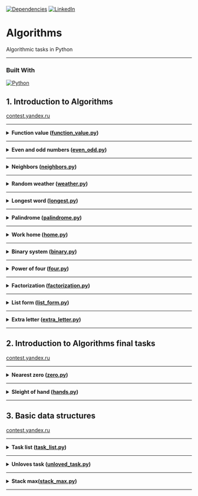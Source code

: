 [![Dependencies][dependency-shield]][dependency-url]
[![LinkedIn][linkedin-shield]][linkedin-url]

# Algorithms

Algorithmic tasks in Python

---

### Built With

[![Python][Python.io]][Python-url]



## 1. Introduction to Algorithms

[contest.yandex.ru](https://contest.yandex.ru/contest/23389/problems/)

---

<details>
<summary>
<b>Function value (<a href="introduction_to_algorithms/function_value.py">function_value.py</a>)</b>
</summary>

#### Description

Vasya is doing a math test: he calculates the value of functions at various points. The weather is fine, and friends
invite Vasya to go for a walk. But the boy decided to finish the test first and only after that go to his friends.
Unfortunately, Vasya does not know how to program yet. But you know how. Help Vasya write the code for the function that
calculates y = ax2 + bx + c. Write a program that will use the coefficients a, b, c and the number x to display the
value of the function at the point x.

#### Enter form

Integers a, x, b, c are given as input separated by a space. At the end of the input is a line break.

#### Expected output

Print one number — the value of the function at the point x.

#### Example

Enter: -8 -5 -2 7
Output: -183

</details>

------

<details>
<summary>
<b>Even and odd numbers (<a href="introduction_to_algorithms/even_odd.py">even_odd.py</a>)</b>
</summary>

#### Description

Imagine an online subway game where the player presses a button and three random numbers appear on the screen. If all
three numbers are of the same parity, the player wins.

Write a program that uses three numbers to determine whether a player has won or not.

#### Enter form

The first line contains three random integers a, b and c. Numbers do not exceed 109 modulo.

#### Expected output

Print "WIN" if the player won, and "FAIL" otherwise.

#### Example

Enter: 7 11 7
Output: WIN

</details>

------
<details>
<summary>
<b>Neighbors (<a href="introduction_to_algorithms/neighbors.py">neighbors.py</a>)</b>
</summary>

#### Description

Given a matrix. You need to write a function that for an element returns all of its neighbors. A neighbor is an element
that is one cell away from the current one to the left, right, up, or down. Diagonal elements are not considered
adjacent.

For example, in matrix A, neighboring elements for (0, 0) will be 2 and 0. And for (2, 1) - 1, 2, 7, 7.

![img.png](img.png)

#### Enter form

The first line contains n — the number of matrix rows. In the second - the number of columns m. The numbers m and n do
not exceed 1000. The next n lines contain a matrix. The elements of the matrix are integers, modulo not exceeding 1000.
The last two lines contain the coordinates of the element whose neighbors are to be found. Indexing starts from zero.

#### Expected output

Type the numbers you need in ascending order, separated by a space.

#### Example

Enter:  
4  
3  
1 2 3  
0 2 6  
7 4 1  
2 7 0  
3  
0

Output: 7 7

</details>

------

<details>
<summary>
<b>Random weather (<a href="introduction_to_algorithms/weather.py">weather.py</a>)</b>
</summary>

#### Description

Your city's weather service has decided to explore the weather in a new way.

Under the air temperature on a particular day, we mean the maximum temperature on that day.

Under the randomness of the weather for n days, the service understands the number of days in which the temperature is
strictly higher than the day before (if such exists) and on the day after the current one (if such exists). For example,
if for 5 days the maximum air temperature was [1, 2, 5, 4, 8] degrees, then the randomness for this period is 2: the
described conditions were fulfilled on the 3rd and 5th days.

Determine the chaotic weather for this period from daily temperature readings.

Note that if the number of readings is n=1, then the only day will be chaotic.

#### Enter form

The first line contains an integer n, the length of the measurement period in days, 1 ≤ n≤ 105. The second line contains
n integers, the temperature values on each of the n days. Temperature values do not exceed 273 modulo.

#### Expected output

Print a single number — randomness for the given period.

#### Example

Enter:  
7  
-1 -10 -8 0 2 0 5

Output: 3

</details>

------

<details>
<summary>
<b>Longest word (<a href="introduction_to_algorithms/longest.py">longest.py</a>)</b>
</summary>

#### Description

To prepare for the seminar, Gaucher should read an article on effective management. Since Gosha wants to plan the day in
advance, he needs to estimate the complexity of the article.

He came up with this evaluation method: a random sentence is taken from the text and the longest word is searched for in
it. Its length will be the conditional complexity of the article.

Help Gosha cope with this task.

#### Enter form

The first line contains the text length L (1 ≤ L ≤ 105).

The next line contains text consisting of lowercase Latin letters and spaces. A word is a sequence of letters not
separated by spaces. Spaces can be at the very beginning of the line and at the very end of it. The text ends with a
line break, this character is not included in the number of other L characters.

#### Expected output

In the first line print the longest word. In the second line print its length. If there are several suitable words,
print the one that occurs first.

#### Example

Enter:  
19  
i love segment tree

Output:  
segment  
7

</details>

------

<details>
<summary>
<b>Palindrome (<a href="introduction_to_algorithms/palindrome.py">palindrome.py</a>)</b>
</summary>

#### Description

Help Vasya understand if the phrase will be a palindrome‎. Only letters and numbers are counted, uppercase and lowercase
letters are considered the same.

The solution should run in O(N), where N is the length of the input string.

#### Enter form

A single line contains a phrase or a word. Letters can only be Latin. The length of the text does not exceed 20,000
characters.

The phrase can consist of lowercase and uppercase Latin letters, numbers, punctuation marks.

#### Expected output

Print "True" if the phrase is a palindrome, and "False" if it is not.

#### Example

Enter: A man, a plan, a canal: Panama

Output: True

</details>

------

<details>
<summary>
<b>Work home (<a href="introduction_to_algorithms/home.py">home.py</a>)</b>
</summary>

#### Description

Vasya has implemented a function that converts an integer from decimal to binary. But it doesn't seem to work out very
well.

Try to write a more efficient program.

Do not use the built-in language tools for converting numbers into binary representation.

#### Enter form

The input is an integer in the range from 0 to 10000.

#### Expected output

Print the binary representation of this number.

#### Example

Enter: 5

Output: 101

</details>

------

<details>
<summary>
<b>Binary system (<a href="introduction_to_algorithms/binary.py">binary.py</a>)</b>
</summary>

#### Description

Timothy wrote down two numbers in the binary system and asked Gosha to print their sum, also in the binary system. The
ability to add binary numbers built into the programming language cannot be used. Help Gosha solve the problem.

The solution should run in O(N), where N is the number of digits of the maximum number in the input.

#### Enter form

Two numbers in binary notation, each on a separate line. The length of each number does not exceed 10,000 characters.

#### Expected output

One number in the binary system.

#### Example

Enter:  
1010  
1011

Output: 10101

</details>

------

<details>
<summary>
<b>Power of four (<a href="introduction_to_algorithms/four.py">four.py</a>)</b>
</summary>

#### Description

Write a program that determines whether a positive integer is a power of 4.

Hint: the power of four will be all numbers of the form 4n, where n is a non-negative integer.

#### Enter form

The input is an integer in the range from 1 to 10000.

#### Expected output

Print "True" if the number is a power of four, "False" otherwise.

#### Example

Enter: 15

Output: False

</details>

------

<details>
<summary>
<b>Factorization (<a href="introduction_to_algorithms/factorization.py">factorization.py</a>)</b>
</summary>

#### Description

The fundamental theorem of arithmetic says: any number can be decomposed into a product of prime factors in a unique
way, up to their permutation. For example:

The number 8 can be represented as 2 × 2 × 2.
The number 50 is like 2 x 5 x 5 (or 5 x 5 x 2, or 5 x 2 x 5). The three variants differ only in the order of the
multipliers.
Factoring a number into prime factors is called factoring a number.

Write a program that factorizes the given number.

#### Enter form

The single line contains the number n (2 ≤ n ≤ 109) to be factorized.

#### Expected output

Print, in non-decreasing order, the prime factors into which the number n is decomposed.

#### Example

Enter: 100

Output: 2 2 5 5

</details>

------

<details>
<summary>
<b>List form (<a href="introduction_to_algorithms/list_form.py">list_form.py</a>)</b>
</summary>

#### Description

Vasya asked Alla to help solve the problem. This time in informatics.

For a non-negative integer X, the list form is an array of its digits from left to right. For example, for 1231 the list
form would be [1,2,3,1]. The input is the number of digits of the number X, the list form of the non-negative number X
and the non-negative number K. The number K does not exceed 10000. The length of the number X does not exceed 1000.

We need to return the list form of the number X + K.

#### Enter form

The first line contains the length of the list form of the number X. The next line contains the list form itself with
digits separated by a space.

The last line contains the number K, 0 ≤ K ≤ 10000.

#### Expected output

Output the list form of the number X+K.

#### Example

Enter:  
4  
1 2 0 0  
34

Output: 1 2 3 4

</details>

------


<details>
<summary>
<b>Extra letter (<a href="introduction_to_algorithms/extra_letter.py">extra_letter.py</a>)</b>
</summary>

#### Description

Vasya really likes problems about strings, so he came up with his own. There are 2 strings s and t, consisting only of
lowercase letters. The string t is obtained by mixing the letters of the string s and adding 1 letter at a random
position. You need to find the added letter.

#### Enter form

The input is strings s and t, separated by a line break. Line lengths do not exceed 1000 characters. Lines are not
empty.

#### Expected output

Print the extra letter.

#### Example

Enter:  
abcd  
abcde

Output: e

</details>

------

## 2. Introduction to Algorithms final tasks

[contest.yandex.ru](https://contest.yandex.ru/contest/23390/problems/)

---

<details>
<summary>
<b>Nearest zero (<a href="introduction_to_algorithms_final_tasks/zero.py">zero.py</a>)</b>
</summary>

#### Description

Timothy is looking for a place to build a house for himself. The street he wants to live on has length n, that is, it
consists of n identical consecutive sections. Each plot is either empty or a house has already been built on it.

Sociable Timothy does not want to live far from other people on this street. Therefore, it is important for him to know
for each site the distance to the nearest empty site. If the plot is empty, this value will be equal to zero - the
distance to itself.

Help Timofey calculate the required distances. For this you have a street map. Houses in the city of Timothy were
numbered in the order in which they were built, so their numbers on the map are not ordered in any way. Empty areas are
marked with zeros.

#### Enter form

The first line contains the length of the street —– n (1 ≤ n ≤ 106). The next line contains n non-negative integers —
the numbers of houses and designations of empty plots on the map (zeroes). It is guaranteed that there is at least one
zero in the sequence. House numbers (positive numbers) are unique and do not exceed 109.

#### Expected output

For each segment, print the distance to the nearest zero. Output the numbers on one line, separating them with spaces.

#### Example

Enter:  
5  
0 1 4 9 0

Output: 0 1 2 1 0

</details>

------

<details>
<summary>
<b>Sleight of hand (<a href="introduction_to_algorithms_final_tasks/hands.py">hands.py</a>)</b>
</summary>

#### Description

The game "Speed typing simulator" is a field of 4x4 keys. In it, at each round, a configuration of numbers and points
appears. Either a dot or a number from 1 to 9 is written on the key.

At time t, the player must simultaneously press all the keys on which the number t is written. Gosha and Timofey can
press k keys each at the same time. If at time t all the necessary keys are pressed, then the players get 1 point.

Find the number of points that Gosha and Timofey can earn if they press the keys together.

![img_1.png](img_1.png)

#### Enter form

The first line contains an integer k (1 ≤ k ≤ 5).

In the next four lines, the type of the simulator is specified - 4 characters in each line. Each character is either a
dot or a number from 1 to 9. The characters on the same line are consecutive and are not separated by spaces.

#### Expected output

Print a single number, the maximum number of points that Gosha and Timofey can get.

#### Example

Enter:  
2  
1231  
2..2  
2..2  
2..2

Output: 2

</details>

------

## 3. Basic data structures

[contest.yandex.ru](https://contest.yandex.ru/contest/23758/problems/)

---

<details>
<summary>
<b>Task list (<a href="basic_data_structures/task_list.py">task_list.py</a>)</b>
</summary>

#### Description

Vasya needs to print out his to-do list for today. Help him: write a function that prints all of his cases. It is known
that Vasya has no more than 5000 cases
Attention: in this task it is not necessary to read the input data. You only need to write a function that takes the
head of the list as input and prints its elements. The following is a description of a structure that defines a list
node.

#### Enter form

-||-

#### Expected output

The function should print the elements of the list, one per line.

</details>

------

<details>
<summary>
<b>Unloves task (<a href="basic_data_structures/unloved_task.py">unloved_task.py</a>)</b>
</summary>

#### Description

Vasya thinks about what he can not do from the to-do list that he has compiled. But it seems that all points are very
important! Vasya decides to think of a number and delete the case that goes under this number. The to-do list is
presented as a singly linked list. Write a solution function that takes as input the head of the list and the number of
the case to be deleted and returns the head of the updated list.

Attention: in this task it is not necessary to read the input data. You only need to write a function that takes as
input the head of the list and the number of the element to be removed and returns the head of the updated list.

#### Enter form

-||-

#### Expected output

Return the head of the list that has the desired element removed.

</details>

------

<details>
<summary>
<b>Stack max(<a href="basic_data_structures/stack_max.py">stack_max.py</a>)</b>
</summary>

#### Description

You need to implement a StackMax class that supports the operation of determining the maximum among all elements in the
stack. The class must support the operations push(x), where x is an integer, pop() and get_max().

#### Enter form

The first line contains one number n — the number of commands, which does not exceed 10000. The next n lines contain
commands. Commands can be of the following types:

push(x) - push the number x to the stack;
pop() - remove a number from the top of the stack;
get_max() - print the maximum number on the stack;
If the stack is empty, print "None" when calling the get_max() command, and "error" for the pop() command.

#### Expected output

For each get_max() command, print the result of its execution. If the stack is empty, print "None" for the get_max()
command. If there is a removal from an empty stack, print "error".

#### Example

Enter:  
8  
get_max  
push 7  
pop  
push -2  
push -1  
pop  
get_max  
get_max

Output:  
None  
-2  
-2

</details>

------



<!-- MARKDOWN LINKS & IMAGES -->

[dependency-shield]: https://img.shields.io/badge/Dependency_Graph-darkgreen?style=for-the-badge

[dependency-url]: https://github.com/Lesash13/api_python_app/network/dependencies

[linkedin-shield]: https://img.shields.io/badge/-LinkedIn-black.svg?style=for-the-badge&logo=linkedin&colorB=darkblue

[linkedin-url]: https://www.linkedin.com/in/victoriya-mitrofanova-96839278/

[Python.io]: https://img.shields.io/badge/-Python-yellow?style=for-the-badge&logo=python

[Python-url]: https://www.python.org/